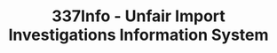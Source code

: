 ---
bigquery: https://console.cloud.google.com/bigquery?p=patents-public-data&d=usitc_investigations&page=dataset&project=sheets-management-319211
citation: US International Trade Commission 337Info Unfair Import Investigations Information
  System
contributors: US International Trade Comission
cost: None
description: US International Trade Commission 337Info Unfair Import Investigations
  Information System contains data on investigations done under Section 337. Section
  337 declares the infringement of certain statutory intellectual property rights
  and other forms of unfair competition in import trade to be unlawful practices.
  Most Section 337 investigations involve allegations of patent or registered trademark
  infringement.
documentation: FAQ and tutorial available on the site
last_edit: 04/06/2022, 21:24:31
location: https://pubapps2.usitc.gov/337external/
maintained_by: US International Trade Comission
schema_fields:
- gcAttorney
- internalRemand
- investigationTermDate
- publication_number
- endDateMarkmanHearing
- docketNo
- investigationNo
- targetDate
- cafcAppeals
- currentActiveALJ
- teoProceedingInvolved
- startDateMarkmanHearing
- scheduledEndDateEvidHear
- actualStartDateEvidHear
- title
- finalDetNoViolation
- dateComplaintFiled
- ouiiParticipation
- id
- invUnfairAct
- teoIdDueDate
- finalDetViolation
- teoIdIssueDate
- patentNumber
- htsNumbers
- markmanHearing
- investigationType
- ouiiAttorney
- patentNumbers
- respondent
- complainant
- finalIdOnViolationDue
- issueDateOtherNonFinal
- scheduledStartDateEvidHear
- dateOfPublicationFrNotice
- copyrightNumbers
- teoReliefGranted
- currentStatus
- aljAssigned
- actualEndDateEvidHear
- dateCreated
- finalIdOnViolationIssue
- lastUpdated
- trademarkNumbers
shortname: unfair_import_investigations
tags:
- import
- legal
- trade
timeframe: 2008-2021 (prior to 2008 downloadable as a JSON file)
title: 337Info - Unfair Import Investigations Information System
uuid: 2721f5ec-e599-4890-9265-9706719fc71e
---
